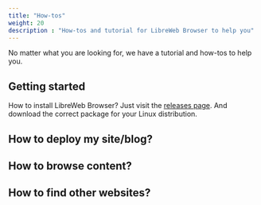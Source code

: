 ```yaml
---
title: "How-tos"
weight: 20
description : "How-tos and tutorial for LibreWeb Browser to help you"
---
```


No matter what you are looking for, we have a tutorial and how-tos to help you.

## Getting started

How to install LibreWeb Browser? Just visit the [releases page](https://gitlab.melroy.org/libreweb/browser/-/releases). And download the correct package for your Linux distribution.

## How to deploy my site/blog?

<TODO>

## How to browse content?

<TODO>

## How to find other websites?

<TODO>
